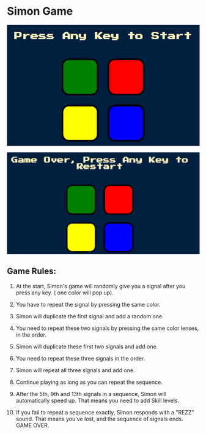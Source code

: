 # Simon Game
![image](https://github.com/gauravgupta916/Simon-Game/blob/master/images/start-page.png?raw=true)

![image](https://github.com/gauravgupta916/Simon-Game/blob/master/images/game-over.png?raw=true)

## Game Rules:
1. At the start, Simon's game will randomly give you a signal after you press any key. ( one color will pop up).

2. You have to repeat the signal by pressing the same color. 

3. Simon will duplicate the first signal and add a random one. 

4. You need to repeat these two signals by pressing the same color lenses, in the order.

5. Simon will duplicate these first two signals and add one.

6. You need to repeat these three signals in the order.

7. Simon will repeat all three signals and add one.

8. Continue playing as long as you can repeat the sequence.

9. After the 5th, 9th and 13th signals in a sequence, Simon will automatically speed up. That means you need to add Skill levels.

10. If you fail to repeat a sequence exactly, Simon responds with a "REZZ" sound.  That means you've lost, and the sequence of signals ends. GAME OVER.